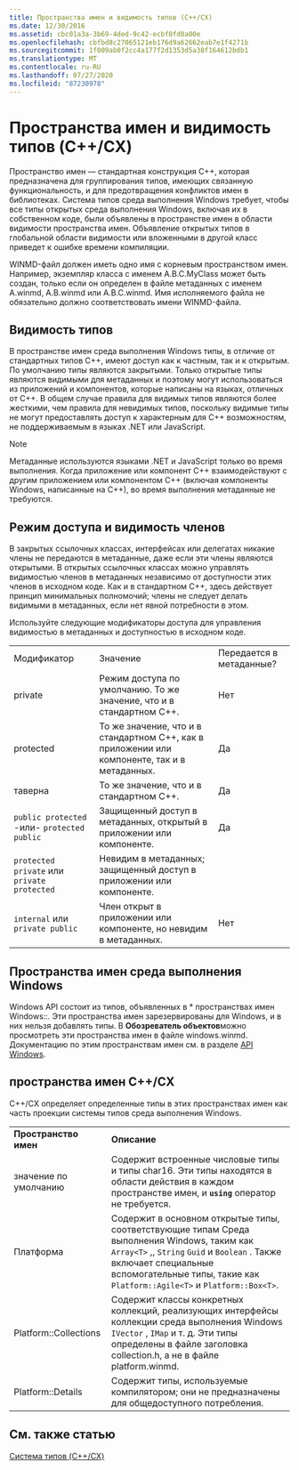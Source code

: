 ```yaml
---
title: Пространства имен и видимость типов (C++/CX)
ms.date: 12/30/2016
ms.assetid: cbc01a3a-3b69-4ded-9c42-ecbf0fd0a00e
ms.openlocfilehash: cbfbd8c27065121eb176d9a62662eab7e1f4271b
ms.sourcegitcommit: 1f009ab0f2cc4a177f2d1353d5a38f164612bdb1
ms.translationtype: MT
ms.contentlocale: ru-RU
ms.lasthandoff: 07/27/2020
ms.locfileid: "87230978"
---
```

# <a name="namespaces-and-type-visibility-ccx-"></a>Пространства имен и видимость типов (C++/CX)

Пространство имен — стандартная конструкция C++, которая предназначена для группирования типов, имеющих связанную функциональность, и для предотвращения конфликтов имен в библиотеках. Система типов среда выполнения Windows требует, чтобы все типы открытых среда выполнения Windows, включая их в собственном коде, были объявлены в пространстве имен в области видимости пространства имен. Объявление открытых типов в глобальной области видимости или вложенными в другой класс приведет к ошибке времени компиляции.

WINMD-файл должен иметь одно имя с корневым пространством имен. Например, экземпляр класса с именем A.B.C.MyClass может быть создан, только если он определен в файле метаданных с именем A.winmd, A.B.winmd или A.B.C.winmd. Имя исполняемого файла не обязательно должно соответствовать имени WINMD-файла.

## <a name="type-visibility"></a>Видимость типов

В пространстве имен среда выполнения Windows типы, в отличие от стандартных типов C++, имеют доступ как к частным, так и к открытым. По умолчанию типы являются закрытыми. Только открытые типы являются видимыми для метаданных и поэтому могут использоваться из приложений и компонентов, которые написаны на языках, отличных от C++. В общем случае правила для видимых типов являются более жесткими, чем правила для невидимых типов, поскольку видимые типы не могут предоставлять доступ к характерным для C++ возможностям, не поддерживаемым в языках .NET или JavaScript.

> [!NOTE]
> Метаданные используются языками .NET и JavaScript только во время выполнения. Когда приложение или компонент C++ взаимодействуют с другим приложением или компонентом C++ (включая компоненты Windows, написанные на C++), во время выполнения метаданные не требуются.

## <a name="member-accessibility-and-visibility"></a>Режим доступа и видимость членов

В закрытых ссылочных классах, интерфейсах или делегатах никакие члены не передаются в метаданные, даже если эти члены являются открытыми. В открытых ссылочных классах можно управлять видимостью членов в метаданных независимо от доступности этих членов в исходном коде. Как и в стандартном C++, здесь действует принцип минимальных полномочий; члены не следует делать видимыми в метаданных, если нет явной потребности в этом.

Используйте следующие модификаторы доступа для управления видимостью в метаданных и доступностью в исходном коде.

||||
|-|-|-|
|Модификатор|Значение|Передается в метаданные?|
|private|Режим доступа по умолчанию. То же значение, что и в стандартном C++.|Нет|
|protected|То же значение, что и в стандартном C++, как в приложении или компоненте, так и в метаданных.|Да|
|таверна|То же значение, что и в стандартном C++.|Да|
|`public protected` -или- `protected public`|Защищенный доступ в метаданных, открытый в приложении или компоненте.|Да|
|`protected private` или `private protected`|Невидим в метаданных; защищенный доступ в приложении или компоненте.||
|`internal` или `private public`|Член открыт в приложении или компоненте, но невидим в метаданных.|Нет|

## <a name="windows-runtime-namespaces"></a>Пространства имен среда выполнения Windows

Windows API состоит из типов, объявленных в \* пространствах имен Windows::. Эти пространства имен зарезервированы для Windows, и в них нельзя добавлять типы. В **Обозреватель объектов**можно просмотреть эти пространства имен в файле windows.winmd. Документацию по этим пространствам имен см. в разделе [API Windows](/uwp/api/).

## <a name="ccx-namespaces"></a>пространства имен C++/CX

C++/CX определяет определенные типы в этих пространствах имен как часть проекции системы типов среда выполнения Windows.

|||
|-|-|
|**Пространство имен**|**Описание**|
|значение по умолчанию|Содержит встроенные числовые типы и типы char16. Эти типы находятся в области действия в каждом пространстве имен, и **`using`** оператор не требуется.|
|Платформа|Содержит в основном открытые типы, соответствующие типам Среда выполнения Windows, таким как `Array<T>` ,, `String` `Guid` и `Boolean` . Также включает специальные вспомогательные типы, такие как `Platform::Agile<T>` и `Platform::Box<T>`.|
|Platform::Collections|Содержит классы конкретных коллекций, реализующих интерфейсы коллекции среда выполнения Windows `IVector` , `IMap` и т. д. Эти типы определены в файле заголовка collection.h, а не в файле platform.winmd.|
|Platform::Details|Содержит типы, используемые компилятором; они не предназначены для общедоступного потребления.|

## <a name="see-also"></a>См. также статью

[Система типов (C++/CX)](../cppcx/type-system-c-cx.md)
